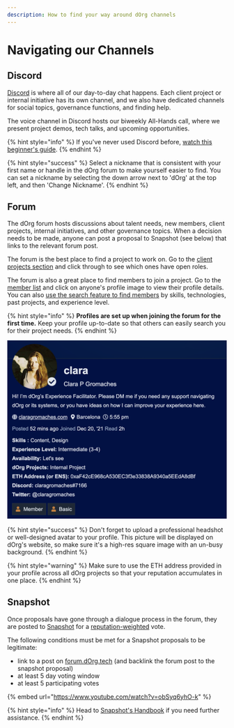 ```yaml
---
description: How to find your way around dOrg channels
---
```


# Navigating our Channels

## Discord

[Discord](https://discord.com/invite/6Kujmad) is where all of our day-to-day chat happens. Each client project or internal initiative has its own channel, and we also have dedicated channels for social topics, governance functions, and finding help.

The voice channel in Discord hosts our biweekly All-Hands call, where we present project demos, tech talks, and upcoming opportunities.

{% hint style="info" %}
If you've never used Discord before, [watch this beginner's guide](https://www.youtube.com/watch?v=rnYGrq95ezA\&ab\_channel=Howfinity).
{% endhint %}

{% hint style="success" %}
Select a nickname that is consistent with your first name or handle in the dOrg forum to make yourself easier to find. You can set a nickname by selecting the down arrow next to 'dOrg' at the top left, and then 'Change Nickname'.
{% endhint %}

## Forum

The dOrg forum hosts discussions about talent needs, new members, client projects, internal initiatives, and other governance topics. When a decision needs to be made, anyone can post a proposal to Snapshot (see below) that links to the relevant forum post.

The forum is the best place to find a project to work on. Go to the [client projects section](https://forum.dorg.tech/c/clientproject) and click through to see which ones have open roles.

The forum is also a great place to find members to join a project. Go to the [member list](https://forum.dorg.tech/u/) and click on anyone's profile image to view their profile details. You can also [use the search feature to find members](https://forum.dorg.tech/search?search\_type=users) by skills, technologies, past projects, and experience level.

{% hint style="info" %}
**Profiles are set up when joining the forum for the first time.** Keep your profile up-to-date so that others can easily search you for their project needs.&#x20;
{% endhint %}

![](<../.gitbook/assets/Screenshot 2022-01-03 at 17.55.47.png>)

{% hint style="success" %}
Don't forget to upload a professional headshot or well-designed avatar to your profile. This picture will be displayed on dOrg's website, so make sure it's a high-res square image with an un-busy background.
{% endhint %}

{% hint style="warning" %}
Make sure to use the ETH address provided in your profile across all dOrg projects so that your reputation accumulates in one place.
{% endhint %}

## Snapshot

Once proposals have gone through a dialogue process in the forum, they are posted to [Snapshot](https://snapshot.org/#/dorg.eth) for a [reputation-weighted](../governance.md#reputation) vote.

The following conditions must be met for a Snapshot proposals to be legitimate:

* link to a post on [forum.dOrg.tech](https://forum.dorg.tech) (and backlink the forum post to the snapshot proposal)
* at least 5 day voting window
* at least 5 participating votes

{% embed url="https://www.youtube.com/watch?v=obSyq6yhO-k" %}

{% hint style="info" %}
Head to [Snapshot's Handbook](https://docs.snapshot.org/proposals) if you need further assistance.
{% endhint %}
